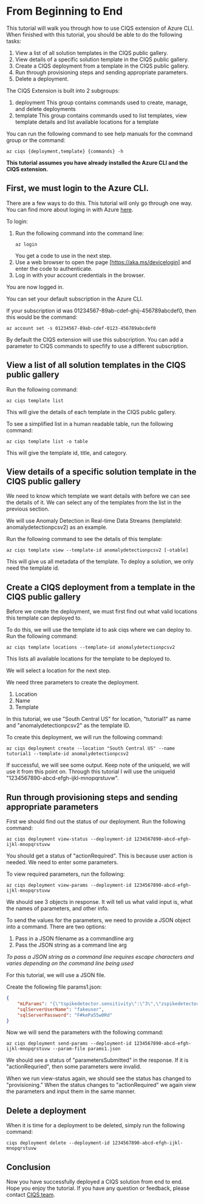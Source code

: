 # From Beginning to End

This tutorial will walk you through how to use CIQS extension of Azure CLI.
When finished with this tutorial, you should be able to do the following tasks:
1. View a list of all solution templates in the CIQS public gallery.
2. View details of a specific solution template in the CIQS public gallery.
3. Create a CIQS deployment from a template in the CIQS public gallery.
4. Run through provisioning steps and sending appropriate parameters.
5. Delete a deployment.

The CIQS Extension is built into 2 subgroups:
1. deployment
   This group contains commands used to create, manage, and delete deployments
2. template
   This group contains commands used to list templates, view template details and list available locations for a template

You can run the following command to see help manuals for the command group or the command:
```Azure CLI
az ciqs {deployment,template} {commands} -h
```

**This tutorial assumes you have already installed the Azure CLI and the CIQS extension.**

## First, we must login to the Azure CLI.

There are a few ways to do this. This tutorial will only go through one way.
You can find more about loging in with Azure [here](https://docs.microsoft.com/en-us/cli/azure/authenticate-azure-cli?view=azure-cli-latest).

To login:
1. Run the following command into the command line:  
   ```Azure CLI
   az login
   ```
   You get a code to use in the next step.
2. Use a web browser to open the page [https://aka.ms/devicelogin] and enter the code to authenticate.
3. Log in with your account credentials in the browser.

You are now logged in.

You can set your default subscription in the Azure CLI.

If your subscription id was 01234567-89ab-cdef-ghij-456789abcdef0, then this would be the command:
```Azure CLI
az account set -s 01234567-89ab-cdef-0123-456789abcdef0
```

By default the CIQS extension will use this subscription.
You can add a parameter to CIQS commands to specfify to use a different subscription.

## View a list of all solution templates in the CIQS public gallery

Run the following command:
```Azure CLI
az ciqs template list
```
This will give the details of each template in the CIQS public gallery.

To see a simplified list in a human readable table, run the following command:
```Azure CLI
az ciqs template list -o table
```
This will give the template id, title, and category.

## View details of a specific solution template in the CIQS public gallery

We need to know which template we want details with before we can see the details of it.
We can select any of the templates from the list in the previous section.

We will use Anomaly Detection in Real-time Data Streams (templateId: anomalydetectionpcsv2) as an example.

Run the following command to see the details of this template:
```Azure CLI
az ciqs template view --template-id anomalydetectionpcsv2 [-otable]
```

This will give us all metadata of the template.
To deploy a solution, we only need the template id.

## Create a CIQS deployment from a template in the CIQS public gallery

Before we create the deployment, we must first find out what valid locations this template can deployed to.

To do this, we will use the template id to ask ciqs where we can deploy to.
Run the following command:
```Azure CLI
az ciqs template locations --template-id anomalydetectionpcsv2
```
This lists all available locations for the template to be deployed to.

We will select a location for the next step.

We need three parameters to create the deployment.
1. Location
2. Name
3. Template

In this tutorial, we use "South Central US" for location, "tutorial1" as name and "anomalydetectionpcsv2" as the template ID.

To create this deployment, we will run the following command:
```Azure CLI
az ciqs deployment create --location "South Central US" --name tutorial1 --template-id anomalydetectionpcsv2
```
If successful, we will see some output. Keep note of the uniqueId, we will use it from this point on.
Through this tutorial I will use the uniqueId "1234567890-abcd-efgh-ijkl-mnopqrstuvw".

## Run through provisioning steps and sending appropriate parameters

First we should find out the status of our deployment.
Run the following command:
```Azure CLI
az ciqs deployment view-status --deployment-id 1234567890-abcd-efgh-ijkl-mnopqrstuvw
```
You should get a status of "actionRequired".
This is because user action is needed. We need to enter some parameters.

To view required parameters, run the following:
```Azure CLI
az ciqs deployment view-params --deployment-id 1234567890-abcd-efgh-ijkl-mnopqrstuvw
```
We should see 3 objects in response. It will tell us what valid input is, what the names of parameters, and other info.

To send the values for the parameters, we need to provide a JSON object into a command.
There are two options:
1. Pass in a JSON filename as a commandline arg
2. Pass the JSON string as a command line arg

*To pass a JSON string as a command line requires escape characters and varies depending on the command line being used*

For this tutorial, we will use a JSON file.

Create the following file params1.json:
```json
{
    "mLParams": "{\"tspikedetector.sensitivity\":\"3\",\"zspikedetector.sensitivity\":\"3\",\"trenddetector.sensitivity\":\"3.25\",\"bileveldetector.sensitivity\":\"3.25\"}",
    "sqlServerUserName": "fakeuser",
    "sqlServerPassword": "F#kePa55w0Rd"
}
```

Now we will send the parameters with the following command:
```Azure CLI
az ciqs deployment send-params --deployment-id 1234567890-abcd-efgh-ijkl-mnopqrstuvw --param-file params1.json
```
We should see a status of "parametersSubmitted" in the response. If it is "actionRequried", then some parameters were invalid.

When we run view-status again, we should see the status has changed to "provisioning."
When the status changes to "actionRequired" we again view the parameters and input them in the same manner.

## Delete a deployment

When it is time for a deployment to be deleted, simply run the following command:
```Azure CLI
ciqs deployment delete --deployment-id 1234567890-abcd-efgh-ijkl-mnopqrstuvw
```

## Conclusion

Now you have successfully deployed a CIQS solution from end to end. Hope you enjoy the tutorial. If you have any question or feedback, please contact [CIQS team](mailto:ciqsoncall@microsoft.com).
